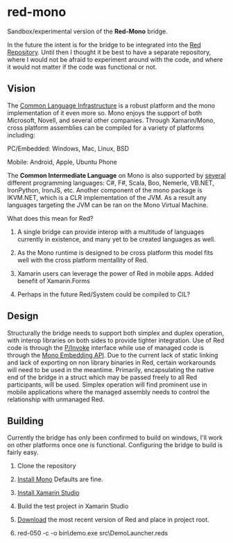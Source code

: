 red-mono
========

Sandbox/experimental version of the **Red-Mono** bridge.

In the future the intent is for the bridge to be integrated into the [Red Repository](https://github.com/red/red).  Until then I thought it be best to have a separate repository, where I would not be afraid to experiment around with the code, and where it would not matter if the code was functional or not.

Vision
------------------------

The [Common Language Infrastructure](http://www.ecma-international.org/publications/standards/Ecma-335.htm) is a robust platform and the mono implementation of it even more so.  Mono enjoys the support of both Microsoft, Novell, and several other companies.  Through Xamarin/Mono, cross platform assemblies can be compiled for a variety of platforms including:

PC/Embedded: Windows, Mac, Linux, BSD

Mobile:      Android, Apple, Ubuntu Phone

The **Common Intermediate Language** on Mono is also supported by [several](http://www.mono-project.com/docs/about-mono/languages/) different programming languages: C#, F#, Scala, Boo, Nemerle, VB.NET, IronPython, IronJS, etc.  Another component of the mono package is IKVM.NET, which is a CLR implementation of the JVM.  As a result any languages targeting the JVM can be ran on the Mono Virtual Machine.

What does this mean for Red?

1. A single bridge can provide interop with a multitude of languages currently in existence, and many yet to be created languages as well.

2. As the Mono runtime is designed to be cross platform this model fits well with the cross platform mentallity of Red.

3. Xamarin users can leverage the power of Red in mobile apps.  Added benefit of Xamarin.Forms

4. Perhaps in the future Red/System could be compiled to CIL?

Design
------------------------

Structurally the bridge needs to support both simplex and duplex operation, with interop libraries on both sides to provide tighter integration.  Use of Red code is through the [P/Invoke](http://www.mono-project.com/docs/advanced/pinvoke/) interface while use of managed code is through the [Mono Embedding API](http://www.mono-project.com/docs/advanced/embedding/).  Due to the current lack of static linking and lack of exporting on non library binaries in Red, certain workarounds will need to be used in the meantime.  Primarily, encapsulating the native end of the bridge in a struct which may be passed freely to all Red participants, will be used.  Simplex operation will find prominent use in mobile applications where the managed assembly needs to control the relationship with unmanaged Red.

Building
------------------------

Currently the bridge has only been confirmed to build on windows, I'll work on other platforms once one is functional.  Configuring the bridge to build is fairly easy.

1. Clone the repository

2. [Install Mono](http://www.mono-project.com/download/)  Defaults are fine.

3. [Install Xamarin Studio](http://www.monodevelop.com/download/)

4. Build the test project in Xamarin Studio

5. [Download](http://www.red-lang.org/p/download.html) the most recent version of Red and place in project root.

6. red-050 -c -o bin\demo.exe src\DemoLauncher.reds